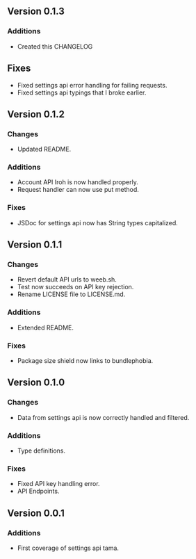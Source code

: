 ## Version 0.1.3
### Additions
- Created this CHANGELOG
## Fixes
- Fixed settings api error handling for failing requests.
- Fixed settings api typings that I broke earlier.

## Version 0.1.2
### Changes
- Updated README.
### Additions
- Account API Iroh is now handled properly.
- Request handler can now use put method.
### Fixes
- JSDoc for settings api now has String types capitalized.

## Version 0.1.1
### Changes
- Revert default API urls to weeb.sh.
- Test now succeeds on API key rejection.
- Rename LICENSE file to LICENSE.md.

### Additions
- Extended README.

### Fixes
- Package size shield now links to bundlephobia.

## Version 0.1.0
### Changes
- Data from settings api is now correctly handled and filtered.

### Additions
- Type definitions.

### Fixes
- Fixed API key handling error.
- API Endpoints.

## Version 0.0.1
### Additions
- First coverage of settings api tama.